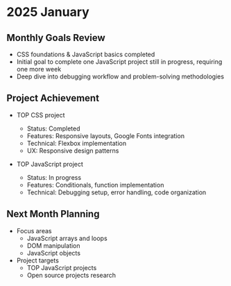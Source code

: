 # 2025 January

## Monthly Goals Review
- CSS foundations & JavaScript basics completed
- Initial goal to complete one JavaScript project still in progress, requiring one more week
- Deep dive into debugging workflow and problem-solving methodologies

## Project Achievement
- TOP CSS project
  - Status: Completed
  - Features: Responsive layouts, Google Fonts integration
  - Technical: Flexbox implementation
  - UX: Responsive design patterns

- TOP JavaScript project
  - Status: In progress
  - Features: Conditionals, function implementation
  - Technical: Debugging setup, error handling, code organization

## Next Month Planning
- Focus areas
  - JavaScript arrays and loops
  - DOM manipulation
  - JavaScript objects
- Project targets
  - TOP JavaScript projects
  - Open source projects research